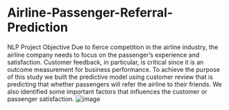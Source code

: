 # Airline-Passenger-Referral-Prediction
NLP Project
Objective
Due to ﬁerce competition in the airline industry, the airline company needs to focus on the passenger’s experience and satisfaction. Customer feedback, in particular, is critical since it is an outcome measurement for business performance. 
To achieve the purpose of this study we built the predictive model using customer review that is predicting that whether passengers will refer the airline to their friends. We also identified some important factors that influences the customer or passenger satisfaction.
![image](https://user-images.githubusercontent.com/99314281/187481267-8158d296-0438-4c83-b4b8-6f47b0eb4f46.png)


